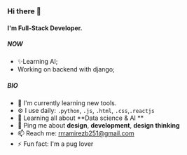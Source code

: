 ### Hi there 👋

#### I'm Full-Stack Developer.

##### NOW

- ✨Learning AI;
- Working on backend with django;

##### BIO

- 🏢 I'm currently learning new tools.
- ⚙️ I use daily: `.python`, `.js`, `.html`, `.css`,`.reactjs` 
- 🌱 Learning all about **Data science & AI **
- 💬 Ping me about **design**, **development**, **design thinking**
- 📫 Reach me: rrramirezb251@gmail.com
- ⚡️ Fun fact: I'm a pug lover 
